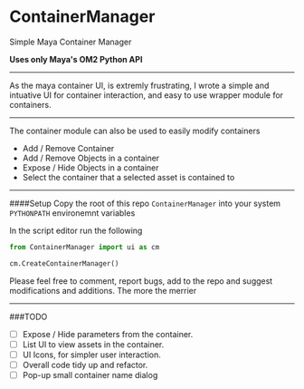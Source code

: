 # ContainerManager
Simple Maya Container Manager

**Uses only Maya's OM2 Python API**
****
As the maya container UI, is extremly frustrating, 
I wrote a simple and intuative UI for container interaction, 
and easy to use wrapper module for containers.
****
The container module can also be used to easily modify containers
* Add / Remove Container
* Add / Remove Objects in a container
* Expose / Hide Objects in a container
* Select the container that a selected asset is contained to 

****
####Setup
Copy the root of this repo ```ContainerManager``` into your 
system ```PYTHONPATH``` environemnt variables

In the script editor run the following

```python
from ContainerManager import ui as cm

cm.CreateContainerManager()
```

Please feel free to comment, report bugs, add to the repo and 
suggest modifications and additions. The more the merrier

****
###TODO

- [ ] Expose / Hide parameters from the container.
- [ ] List UI to view assets in the container.
- [ ] UI Icons, for simpler user interaction.
- [ ] Overall code tidy up and refactor.
- [ ] Pop-up small container name dialog